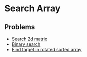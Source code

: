 # Search Array

## Problems

- [Search 2d matrix](./001_search_2d_matrix)
- [Binary search](./002_binary_search)
- [Find target in rotated sorted array](./003_find_target_in_rotated_sorted_array)
